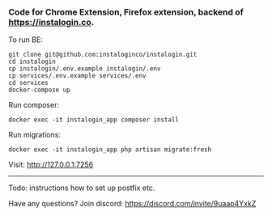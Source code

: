 ### Code for Chrome Extension, Firefox extension, backend of https://instalogin.co.


To run BE:
```
git clone git@github.com:instaloginco/instalogin.git
cd instalogin
cp instalogin/.env.example instalogin/.env
cp services/.env.example services/.env
cd services
docker-compose up
```

Run composer:
```
docker exec -it instalogin_app composer install
```

Run migrations:
```
docker exec -it instalogin_app php artisan migrate:fresh 
```

Visit: http://127.0.0.1:7256

---

Todo: instructions how to set up postfix etc.

Have any questions? Join discord: https://discord.com/invite/9uaap4YxkZ
